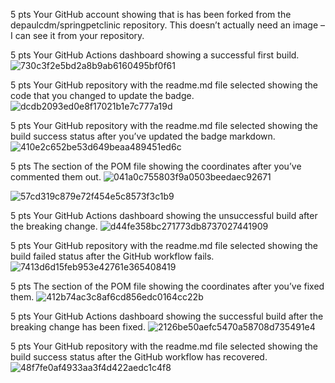 5 pts Your GitHub account showing that is has been forked from the depaulcdm/springpetclinic repository. This doesn’t actually need an image – I can see it
from your repository.

5 pts Your GitHub Actions dashboard showing a successful first build.
![730c3f2e5bd2a8b9ab6160495bf0f61](https://user-images.githubusercontent.com/78085774/154356114-f6a687ad-7687-43a9-9c06-40c880faec17.png)

5 pts Your GitHub repository with the readme.md file selected showing the code that you
changed to update the badge.
![dcdb2093ed0e8f17021b1e7c777a19d](https://user-images.githubusercontent.com/78085774/154356163-0c43409b-0906-4bd3-8eb6-3ba40868ad3e.png)

5 pts Your GitHub repository with the readme.md file selected showing the build success
status after you’ve updated the badge markdown.
![410e2c652be53d649beaa489451ed6c](https://user-images.githubusercontent.com/78085774/154356203-440ff878-293b-4613-93b6-739ef3bc42bd.png)

5 pts The section of the POM file showing the coordinates after you’ve commented them
out.
![041a0c755803f9a0503beedaec92671](https://user-images.githubusercontent.com/78085774/154356514-4cfbeae8-e4a1-487a-8cbb-b68b86f40bdb.png)

![57cd319c879e72f454e5c8573f3c1b9](https://user-images.githubusercontent.com/78085774/154356289-19f8392e-37a1-496c-8336-2233b9c6c8c4.png)

5 pts Your GitHub Actions dashboard showing the unsuccessful build after the breaking
change.
![d44fe358bc271773db8737027441909](https://user-images.githubusercontent.com/78085774/154356554-dd417c06-0725-44fa-a8ac-344f80253ded.png)

5 pts Your GitHub repository with the readme.md file selected showing the build failed
status after the GitHub workflow fails.
![7413d6d15feb953e42761e365408419](https://user-images.githubusercontent.com/78085774/154356575-00a65e98-1c44-4823-998e-3177cd822d75.png)

5 pts The section of the POM file showing the coordinates after you’ve fixed them.
![412b74ac3c8af6cd856edc0164cc22b](https://user-images.githubusercontent.com/78085774/154356604-9e1ac4a0-2be9-4eca-b3b2-7707f6c3276f.png)

5 pts Your GitHub Actions dashboard showing the successful build after the breaking
change has been fixed.
![2126be50aefc5470a58708d735491e4](https://user-images.githubusercontent.com/78085774/154356624-bd3fc3e1-0184-4b1e-bba5-88c3ca6d647d.png)

5 pts Your GitHub repository with the readme.md file selected showing the build success
status after the GitHub workflow has recovered.
![48f7fe0af4933aa3f4d422aedc1c4f8](https://user-images.githubusercontent.com/78085774/154356639-17b18697-f7a8-4920-9e0a-04d4bb5bcb8b.png)
